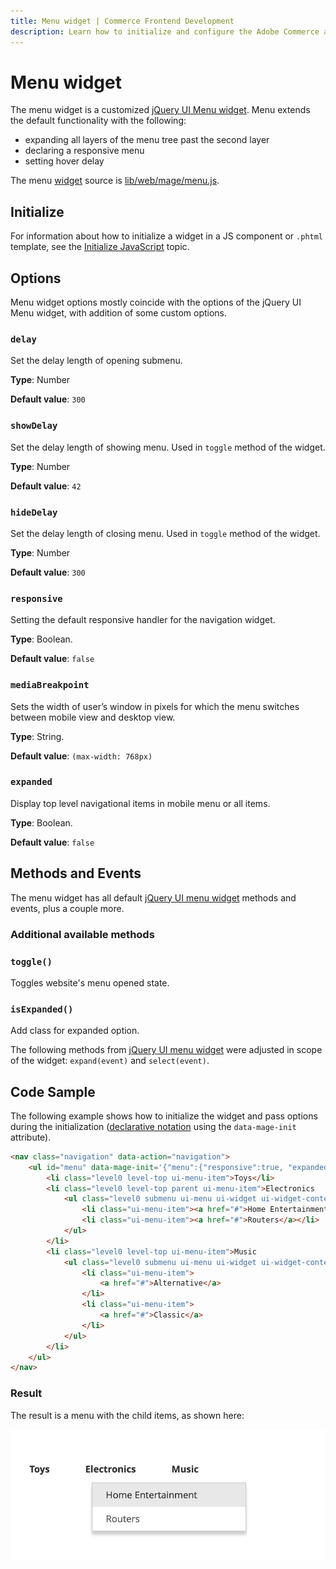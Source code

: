 ```yaml
---
title: Menu widget | Commerce Frontend Development
description: Learn how to initialize and configure the Adobe Commerce and Magento Open Source Menu widget.
---
```


# Menu widget

The menu widget is a customized [jQuery UI Menu widget](http://api.jqueryui.com/menu/). Menu extends the default functionality with the following:

-  expanding all layers of the menu tree past the second layer
-  declaring a responsive menu
-  setting hover delay

The menu [widget](https://glossary.magento.com/widget) source is [lib/web/mage/menu.js].

## Initialize

For information about how to initialize a widget in a JS component or `.phtml` template, see the [Initialize JavaScript] topic.

## Options

Menu widget options mostly coincide with the options of the jQuery UI Menu widget, with addition of some custom options.

### `delay`

Set the delay length of opening submenu.

**Type**: Number

**Default value**: `300`

### `showDelay`

Set the delay length of showing menu. Used in `toggle` method of the widget.

**Type**: Number

**Default value**: `42`

### `hideDelay`

Set the delay length of closing menu. Used in `toggle` method of the widget.

**Type**: Number

**Default value**: `300`

### `responsive`

Setting the default responsive handler for the navigation widget.

**Type**: Boolean.

**Default value**: `false`

### `mediaBreakpoint`

Sets the width of user’s window in pixels for which the menu switches between mobile view and desktop view.

**Type**: String.

**Default value**: `(max-width: 768px)`

### `expanded`

Display top level navigational items in mobile menu or all items.

**Type**: Boolean.

**Default value**: `false`

## Methods and Events

The menu widget has all default [jQuery UI menu widget] methods and events,
plus a couple more.

### Additional available methods

### `toggle()`

Toggles website's menu opened state.

### `isExpanded()`

Add class for expanded option.

<InlineAlert variant="info" slots="text" />

The following methods from [jQuery UI menu widget] were adjusted in scope of the widget: `expand(event)` and `select(event)`.

[lib/web/mage/menu.js]: https://github.com/magento/magento2/blob/2.4/lib/web/mage/menu.js
[Initialize JavaScript]: ../init.md
[jQuery UI menu widget]: http://api.jqueryui.com/menu/

## Code Sample

The following example shows how to initialize the widget and pass options during
the initialization ([declarative notation] using the `data-mage-init` attribute).

[declarative notation]: ../init.md#use-the-data-mage-init-attribute

```html
<nav class="navigation" data-action="navigation">
    <ul id="menu" data-mage-init='{"menu":{"responsive":true, "expanded":true, "delay": 200, "position":{"my":"left top","at":"left+10 top+30"}}}'>
        <li class="level0 level-top ui-menu-item">Toys</li>
        <li class="level0 level-top parent ui-menu-item">Electronics
            <ul class="level0 submenu ui-menu ui-widget ui-widget-content ui-corner-all">
                <li class="ui-menu-item"><a href="#">Home Entertainment</a></li>
                <li class="ui-menu-item"><a href="#">Routers</a></li>
            </ul>
        </li>
        <li class="level0 level-top ui-menu-item">Music
            <ul class="level0 submenu ui-menu ui-widget ui-widget-content ui-corner-all">
                <li class="ui-menu-item">
                    <a href="#">Alternative</a>
                </li>
                <li class="ui-menu-item">
                    <a href="#">Classic</a>
                </li>
            </ul>
        </li>
    </ul>
</nav>
```

### Result

The result is a menu with the child items, as shown here:

![Menu Widget](../../_images/javascript/menu-widget-result.png)
